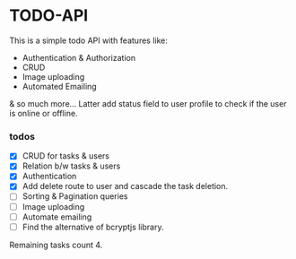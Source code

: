 # TODO-API
This is a simple todo API with features like:
- Authentication & Authorization
- CRUD
- Image uploading
- Automated Emailing

& so much more...
Latter add status field to user profile to check if the user is online or offline.

### todos
- [x] CRUD for tasks & users
- [x] Relation b/w tasks & users
- [x] Authentication
- [x] Add delete route to user and cascade the task deletion.
- [ ] Sorting & Pagination queries
- [ ] Image uploading
- [ ] Automate emailing
- [ ] Find the alternative of bcryptjs library.

Remaining tasks count 4.
